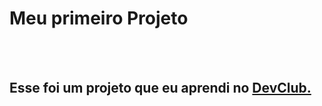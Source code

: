 <h1>Meu primeiro Projeto</h1>
<br>
<br>
<h2> Esse foi um projeto que eu aprendi no <a href="https://rodolfomore.com.br">DevClub.</a></h2>
